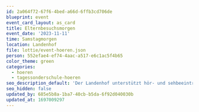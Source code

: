 ```yaml
---
id: 2a064f72-67f6-4bed-a66d-6ffb3cd706de
blueprint: event
event_card_layout: as_card
title: Elternbesuchsmorgen
event_date: '2023-11-11'
time: Samstagmorgen
location: Landenhof
file: lottie/event-hoeren.json
person: 552efae4-ef74-4aac-a517-e6c1ac5f4b65
color_theme: green
categories:
  - hoeren
  - tagessonderschule-hoeren
seo_description_default: 'Der Landenhof unterstützt hör- und sehbeeinträchtigte Kinder & Jugendliche in ihrem selbstbestimmten Leben durch Förderung ihrer Fähigkeiten & Entwicklung'
seo_hidden: false
updated_by: 685e5b8a-1ba7-40cb-b5da-6f92d040030b
updated_at: 1697009297
---
```

